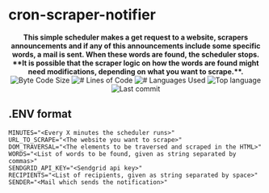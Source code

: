 # cron-scraper-notifier

<p align="center">
  <b>This simple scheduler makes a get request to a website, scrapers announcements and if any of this announcements include some specific words, a mail is sent. When these words are found, the scheduler stops. **It is possible that the scraper logic on how the words are found might need modifications, depending on what you want to scrape.**.</b> </br>
  <img alt="Byte Code Size" src="https://img.shields.io/github/languages/code-size/ChristosHadjichristofi/cron-scraper-notifier?color=red" />
	<img alt="# Lines of Code" src="https://img.shields.io/tokei/lines/github/ChristosHadjichristofi/cron-scraper-notifier?color=red" />
	<img alt="# Languages Used" src="https://img.shields.io/github/languages/count/ChristosHadjichristofi/cron-scraper-notifier?color=yellow" />
	<img alt="Top language" src="https://img.shields.io/github/languages/top/ChristosHadjichristofi/cron-scraper-notifier?color=yellow" />
	<img alt="Last commit" src="https://img.shields.io/github/last-commit/ChristosHadjichristofi/cron-scraper-notifier?color=important" />
</p>

## .ENV format
```
MINUTES="<Every X minutes the scheduler runs>"
URL_TO_SCRAPE="<The website you want to scrape>"
DOM_TRAVERSAL="<The elements to be traversed and scraped in the HTML>"
WORDS="<List of words to be found, given as string separated by commas>"
SENDGRID_API_KEY="<Sendgrid api key>"
RECIPIENTS="<List of recipients, given as string separated by space>"
SENDER="<Mail which sends the notification>"
```
